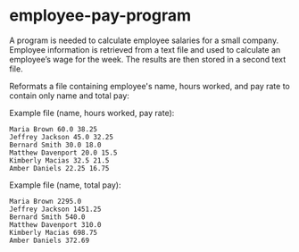 # employee-pay-program
 A program is needed to calculate employee salaries for a small company. Employee information is retrieved from a text file and used to calculate an employee’s wage for the week. The results are then stored in a second text file.


Reformats a file containing employee's name, hours worked, and pay rate to contain only name and total pay:

Example file (name, hours worked, pay rate):
    
    Maria Brown 60.0 38.25
    Jeffrey Jackson 45.0 32.25  
    Bernard Smith 30.0 18.0
    Matthew Davenport 20.0 15.5
    Kimberly Macias 32.5 21.5
    Amber Daniels 22.25 16.75


Example file (name, total pay):

    Maria Brown 2295.0
    Jeffrey Jackson 1451.25
    Bernard Smith 540.0
    Matthew Davenport 310.0
    Kimberly Macias 698.75
    Amber Daniels 372.69
